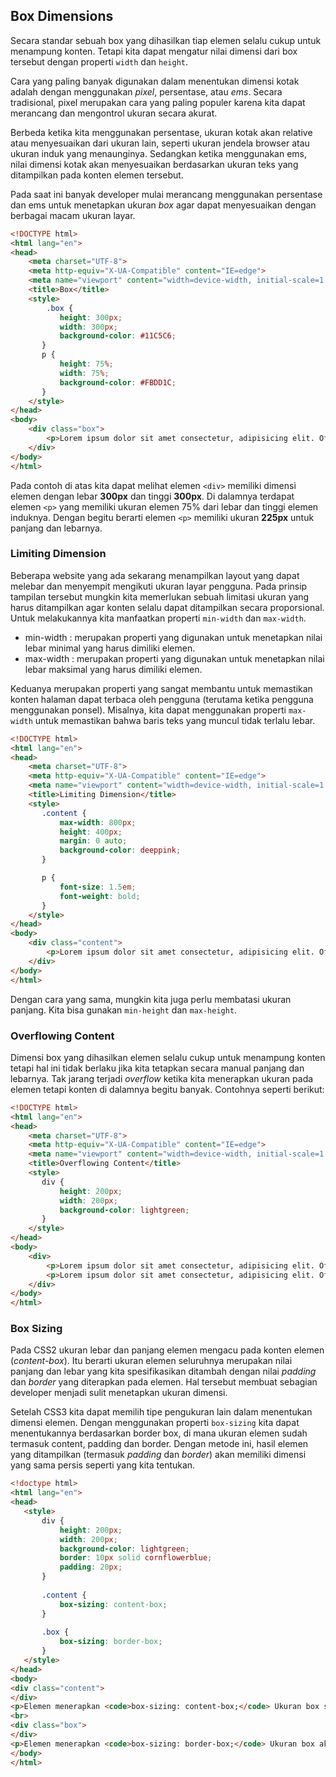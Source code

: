 ## Box Dimensions

Secara standar sebuah box yang dihasilkan tiap elemen selalu cukup untuk menampung konten. Tetapi kita dapat mengatur nilai dimensi dari box tersebut dengan properti `width` dan `height`. 

Cara yang paling banyak digunakan dalam menentukan dimensi kotak adalah dengan menggunakan *pixel*, persentase, atau *ems*. Secara tradisional, pixel merupakan cara yang paling populer karena kita dapat merancang dan mengontrol ukuran secara akurat. 

Berbeda ketika kita menggunakan persentase, ukuran kotak akan relative atau menyesuaikan dari ukuran lain, seperti ukuran jendela browser atau ukuran induk yang menaunginya. Sedangkan ketika menggunakan ems, nilai dimensi kotak akan menyesuaikan berdasarkan ukuran teks yang ditampilkan pada konten elemen tersebut. 

Pada saat ini banyak developer mulai merancang menggunakan persentase dan ems untuk menetapkan ukuran *box* agar dapat menyesuaikan dengan berbagai macam ukuran layar.

```html
<!DOCTYPE html>
<html lang="en">
<head>
    <meta charset="UTF-8">
    <meta http-equiv="X-UA-Compatible" content="IE=edge">
    <meta name="viewport" content="width=device-width, initial-scale=1.0">
    <title>Box</title>
    <style>
        .box {
           height: 300px;
           width: 300px;
           background-color: #11C5C6;
       }
       p {
           height: 75%;
           width: 75%;
           background-color: #FBDD1C;
       }
    </style>
</head>
<body>
    <div class="box">
        <p>Lorem ipsum dolor sit amet consectetur, adipisicing elit. Officiis labore repudiandae dolore harum eum, praesentium deserunt, nostrum iste adipisci ipsa blanditiis inventore beatae omnis delectus provident quaerat facilis unde sapiente.</p>
    </div>
</body>
</html>
```

Pada contoh di atas kita dapat melihat elemen `<div>` memiliki dimensi elemen dengan lebar **300px** dan tinggi **300px**. Di dalamnya terdapat elemen `<p>` yang memiliki ukuran elemen 75% dari lebar dan tinggi elemen induknya. Dengan begitu berarti elemen `<p>` memiliki ukuran **225px** untuk panjang dan lebarnya.

### Limiting Dimension

Beberapa website yang ada sekarang menampilkan layout yang dapat melebar dan menyempit mengikuti ukuran layar pengguna. Pada prinsip tampilan tersebut mungkin kita memerlukan sebuah limitasi ukuran yang harus ditampilkan agar konten selalu dapat ditampilkan secara proporsional. Untuk melakukannya kita manfaatkan properti `min-width` dan `max-width`.

- min-width : merupakan properti yang digunakan untuk menetapkan nilai lebar minimal yang harus dimiliki elemen.
- max-width : merupakan properti yang digunakan untuk menetapkan nilai lebar maksimal yang harus dimiliki elemen.

Keduanya merupakan properti yang sangat membantu untuk memastikan konten halaman dapat terbaca oleh pengguna (terutama ketika pengguna menggunakan ponsel). Misalnya, kita dapat menggunakan properti `max-width` untuk memastikan bahwa baris teks yang muncul tidak terlalu lebar.

```html
<!DOCTYPE html>
<html lang="en">
<head>
    <meta charset="UTF-8">
    <meta http-equiv="X-UA-Compatible" content="IE=edge">
    <meta name="viewport" content="width=device-width, initial-scale=1.0">
    <title>Limiting Dimension</title>
    <style>
       .content {
           max-width: 800px;
           height: 400px;
           margin: 0 auto;
           background-color: deeppink;
       }

       p {
           font-size: 1.5em;
           font-weight: bold;
       }
    </style>
</head>
<body>
    <div class="content">
        <p>Lorem ipsum dolor sit amet consectetur, adipisicing elit. Officiis labore repudiandae dolore harum eum, praesentium deserunt, nostrum iste adipisci ipsa blanditiis inventore beatae omnis delectus provident quaerat facilis unde sapiente.</p>
    </div>
</body>
</html>
```

Dengan cara yang sama, mungkin kita juga perlu membatasi ukuran panjang. Kita bisa gunakan `min-height` dan `max-height`.

### Overflowing Content

Dimensi box yang dihasilkan elemen selalu cukup untuk menampung konten tetapi hal ini tidak berlaku jika kita tetapkan secara manual panjang dan lebarnya. Tak jarang terjadi *overflow* ketika kita menerapkan ukuran pada elemen tetapi konten di dalamnya begitu banyak. Contohnya seperti berikut:

```html
<!DOCTYPE html>
<html lang="en">
<head>
    <meta charset="UTF-8">
    <meta http-equiv="X-UA-Compatible" content="IE=edge">
    <meta name="viewport" content="width=device-width, initial-scale=1.0">
    <title>Overflowing Content</title>
    <style>
       div {
           height: 200px;
           width: 200px;
           background-color: lightgreen;
       }
    </style>
</head>
<body>
    <div>
        <p>Lorem ipsum dolor sit amet consectetur, adipisicing elit. Officiis labore repudiandae dolore harum eum, praesentium deserunt, nostrum iste adipisci ipsa blanditiis inventore beatae omnis delectus provident quaerat facilis unde sapiente.</p>
        <p>Lorem ipsum dolor sit amet consectetur, adipisicing elit. Officiis labore repudiandae dolore harum eum, praesentium deserunt, nostrum iste adipisci ipsa blanditiis inventore beatae omnis delectus provident quaerat facilis unde sapiente.</p>
    </div>
</body>
</html>
```

### Box Sizing

Pada CSS2 ukuran lebar dan panjang elemen mengacu pada konten elemen (*content-box*). Itu berarti ukuran elemen seluruhnya merupakan nilai panjang dan lebar yang kita spesifikasikan ditambah dengan nilai *padding* dan *border* yang diterapkan pada elemen. Hal tersebut membuat sebagian developer menjadi sulit menetapkan ukuran dimensi.

Setelah CSS3 kita dapat memilih tipe pengukuran lain dalam menentukan dimensi elemen. Dengan menggunakan properti `box-sizing` kita dapat menentukannya berdasarkan border box, di mana ukuran elemen sudah termasuk content, padding dan border. Dengan metode ini, hasil elemen yang ditampilkan (termasuk *padding* dan *border*) akan memiliki dimensi yang sama persis seperti yang kita tentukan.

```html
<!doctype html>
<html lang="en">
<head>
   <style>
       div {
           height: 200px;
           width: 200px;
           background-color: lightgreen;
           border: 10px solid cornflowerblue;
           padding: 20px;
       }
 
       .content {
           box-sizing: content-box;
       }
 
       .box {
           box-sizing: border-box;
       }
   </style>
</head>
<body>
<div class="content">
</div>
<p>Elemen menerapkan <code>box-sizing: content-box;</code> Ukuran box secara keseluruhan akan menjadi 260px lebar, 260px tinggi; 260 = 200 + 20 + 20 + 10 + 10</p>
<br>
<div class="box">
</div>
<p>Elemen menerapkan <code>box-sizing: border-box;</code> Ukuran box akan tetap 200px lebar, 200px tinggi meskipun menerapkan padding dan border</p>
</body>
</html>
```